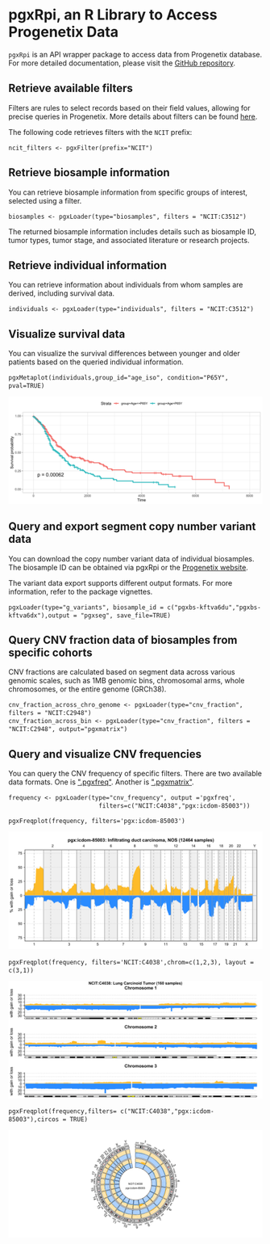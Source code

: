 # pgxRpi, an R Library to Access Progenetix Data

`pgxRpi` is an API wrapper package to access data from Progenetix database. For more detailed documentation, please visit the [GitHub repository](https://github.com/progenetix/pgxRpi). 

## Retrieve available filters 

Filters are rules to select records based on their field values, allowing for precise queries in Progenetix. More details about filters can be found [here](https://docs.progenetix.org/common/classifications-and-ontologies/). 

The following code retrieves filters with the `NCIT` prefix:

```
ncit_filters <- pgxFilter(prefix="NCIT") 
```

## Retrieve biosample information 

You can retrieve biosample information from specific groups of interest, selected using a filter.

```
biosamples <- pgxLoader(type="biosamples", filters = "NCIT:C3512")
```

The returned biosample information includes details such as biosample ID, tumor types, tumor stage, and associated literature or research projects.

## Retrieve individual information 

You can retrieve information about individuals from whom samples are derived, including survival data.

```
individuals <- pgxLoader(type="individuals", filters = "NCIT:C3512")
```
## Visualize survival data 

You can visualize the survival differences between younger and older patients based on the queried individual information. 

```
pgxMetaplot(individuals,group_id="age_iso", condition="P65Y", pval=TRUE)
```

<img src="../img/pgxRpi-survival-plot.png" style="margin-left: auto; margin-right:auto" />

## Query and export segment copy number variant data 

You can download the copy number variant data of individual biosamples. The biosample ID can be obtained via pgxRpi or the [Progenetix website](http://progenetix.org/biosamples/).

The variant data export supports different output formats. For more information, refer to the package vignettes.

```
pgxLoader(type="g_variants", biosample_id = c("pgxbs-kftva6du","pgxbs-kftva6dx"),output = "pgxseg", save_file=TRUE)
```

## Query CNV fraction data of biosamples from specific cohorts

CNV fractions are calculated based on segment data across various genomic scales, such as 1MB genomic bins, chromosomal arms, whole chromosomes, or the entire genome (GRCh38).

```
cnv_fraction_across_chro_genome <- pgxLoader(type="cnv_fraction", filters = "NCIT:C2948")
cnv_fraction_across_bin <- pgxLoader(type="cnv_fraction", filters = "NCIT:C2948", output="pgxmatrix")
```

## Query and visualize CNV frequencies 

You can query the CNV frequency of specific filters. There are two available data formats. One is [".pgxfreq"](https://docs.progenetix.org/file-formats/#pgxfreq-segment-cnv-frequencies). Another is [".pgxmatrix"](https://docs.progenetix.org/services/#cnv-frequency-matrix).

```
frequency <- pgxLoader(type="cnv_frequency", output ='pgxfreq',
                         filters=c("NCIT:C4038","pgx:icdom-85003"))
```
```
pgxFreqplot(frequency, filters='pgx:icdom-85003')
```

<img src="../img/pgxRpi-freq-plot-by-genome.png" style="margin-left: auto; margin-right:auto" />

```
pgxFreqplot(frequency, filters='NCIT:C4038',chrom=c(1,2,3), layout = c(3,1))
```

<img src="../img/pgxRpi-freq-plot-by-chrom.png" style="margin-left: auto; margin-right:auto" />

```
pgxFreqplot(frequency,filters= c("NCIT:C4038","pgx:icdom-85003"),circos = TRUE) 
```

<img src="../img/pgxRpi-freq-plot-by-circos.png" style="margin-left: auto; margin-right:auto" />
